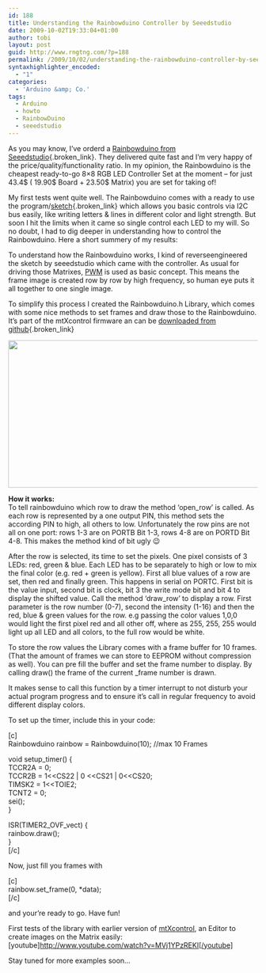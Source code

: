 ```yaml
---
id: 188
title: Understanding the Rainbowduino Controller by Seeedstudio
date: 2009-10-02T19:33:04+01:00
author: tobi
layout: post
guid: http://www.rngtng.com/?p=188
permalink: /2009/10/02/understanding-the-rainbowduino-controller-by-seeedstudio/
syntaxhighlighter_encoded:
  - "1"
categories:
  - 'Arduino &amp; Co.'
tags:
  - Arduino
  - howto
  - RainbowDuino
  - seeedstudio
---
```

As you may know, I&#8217;ve orderd a [Rainbowduino from Seeedstudio](http://www.seeedstudio.com/blog/?page_id=187){.broken_link}. They delivered quite fast and I&#8217;m very happy of the price/quality/functionality ratio. In my opinion, the Rainbowduino is the cheapest ready-to-go 8&#215;8 RGB LED Controller Set at the moment &#8211; for just 43.4$ ( 19.90$ Board + 23.50$ Matrix) you are set for taking of!

My first tests went quite well. The Rainbowduino comes with a ready to use the program/[sketch](http://www.seeedstudio.com/depot/images/product/RaibowduinoCMD_Bata.rar){.broken_link} which allows you basic controls via I2C bus easily, like writing letters & lines in different color and light strength. But soon I hit the limits when it came so single control each LED to my will. So no doubt, I had to dig deeper in understanding how to control the Rainbowduino. Here a short summery of my results:

To understand how the Rainbowduino works, I kind of reverseengineered the sketch by seeedstudio which came with the controller. As usual for driving those Matrixes, [PWM](http://en.wikipedia.org/wiki/Pulse-width_modulation) is used as basic concept. This means the frame image is created row by row by high frequency, so human eye puts it all together to one single image.

To simplify this process I created the Rainbowduino.h Library, which comes with some nice methods to set frames and draw those to the Rainbowduino. It&#8217;s part of the mtXcontrol firmware an can be [downloaded from github](http://github.com/rngtng/mtXcontrol/tree/master/firmware/rainbowduino/){.broken_link}

<p style="text-align: center">
  <img class="aligncenter" src="http://www.seeedstudio.com/depot/images/product/rainbowblock.jpg" alt="" width="528" height="298" />
</p>

**How it works:**  
To tell rainbowduino which row to draw the method &#8216;open_row&#8217; is called. As each row is represented by a one output PIN, this method sets the according PIN to high, all others to low. Unfortunately the row pins are not all on one port: rows 1-3 are on PORTB Bit 1-3, rows 4-8 are on PORTD Bit 4-8. This makes the method kind of bit ugly 😉

After the row is selected, its time to set the pixels. One pixel consists of 3 LEDs: red, green & blue. Each LED has to be separately to high or low to mix the final color (e.g. red + green is yellow). First all blue values of a row are set, then red and finally green. This happens in serial on PORTC. First bit is the value input, second bit is clock, bit 3 the write mode bit and bit 4 to display the shifted value. Call the method &#8216;draw_row&#8217; to display a row. First parameter is the row number (0-7), second the intensity (1-16) and then the red, blue & green values for the row. e.g passing the color values 1,0,0 would light the first pixel red and all other off, where as 255, 255, 255 would light up all LED and all colors, to the full row would be white.

To store the row values the Library comes with a frame buffer for 10 frames. (That the amount of frames we can store to EEPROM without compression as well). You can pre fill the buffer and set the frame number to display. By calling draw() the frame of the current _frame number is drawn.

It makes sense to call this function by a timer interrupt to not disturb your actual program progress and to ensure it&#8217;s call in regular frequency to avoid different display colors.

To set up the timer, include this in your code:

[c]  
Rainbowduino rainbow = Rainbowduino(10); //max 10 Frames

void setup_timer() {  
TCCR2A = 0;  
TCCR2B = 1<<CS22 | 0 <<CS21 | 0<<CS20;  
TIMSK2 = 1<<TOIE2;  
TCNT2 = 0;  
sei();  
}

ISR(TIMER2\_OVF\_vect) {  
rainbow.draw();  
}  
[/c]

Now, just fill you frames with

[c]  
rainbow.set_frame(0, *data);  
[/c]

and your&#8217;re ready to go. Have fun!

First tests of the library with earlier version of [mtXcontrol](http://www.rngtng.com/mtXcontrol), an Editor to create images on the Matrix easily:  
[youtube]<http://www.youtube.com/watch?v=MVj1YPzREKI[/youtube]>

Stay tuned for more examples soon&#8230;
